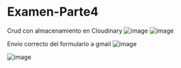 # Examen-Parte4


Crud con almacenamiento en Cloudinary
![image](https://user-images.githubusercontent.com/87955476/212823131-7c2d140c-0169-446d-979f-2ef2c1176aa6.png)
![image](https://user-images.githubusercontent.com/87955476/212823720-40073358-8a7b-4250-b434-c3690a34c091.png)


Envio correcto del formulario a gmail 
![image](https://user-images.githubusercontent.com/87955476/212822471-86ad6fd8-c0a7-4db3-ac18-004963cc69bb.png)

![image](https://user-images.githubusercontent.com/87955476/212824556-552875ca-932b-4311-9fdb-3f32c77fe04b.png)
